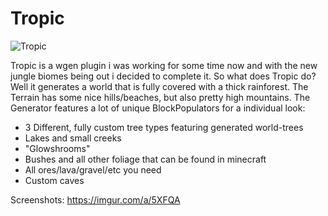 Tropic
======

![Tropic](http://www.over9000.eu/img/tropic.png)

Tropic is a wgen plugin i was working for some time now and with the new jungle biomes being out i decided to complete it. So what does Tropic do? Well it generates a world that is fully covered with a thick rainforest. The Terrain has some nice hills/beaches, but also pretty high mountains. The Generator features a lot of unique BlockPopulators for a individual look:

* 3 Different, fully custom tree types featuring generated world-trees
* Lakes and small creeks
* "Glowshrooms"
* Bushes and all other foliage that can be found in minecraft
* All ores/lava/gravel/etc you need
* Custom caves

Screenshots: https://imgur.com/a/5XFQA
